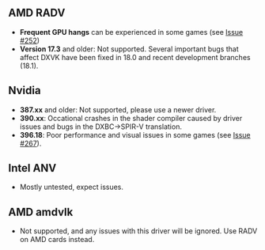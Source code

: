 ## AMD RADV
- **Frequent GPU hangs** can be experienced in some games (see [Issue #252](https://github.com/doitsujin/dxvk/issues/252))
- **Version 17.3** and older: Not supported. Several important bugs that affect DXVK have been fixed in 18.0 and recent development branches (18.1).

## Nvidia
- **387.xx** and older: Not supported, please use a newer driver.
- **390.xx**: Occational crashes in the shader compiler caused by driver issues and bugs in the DXBC->SPIR-V translation.
- **396.18**: Poor performance and visual issues in some games (see [Issue #267](https://github.com/doitsujin/dxvk/issues/267)).

## Intel ANV
- Mostly untested, expect issues.

## AMD amdvlk
- Not supported, and any issues with this driver will be ignored. Use RADV on AMD cards instead.